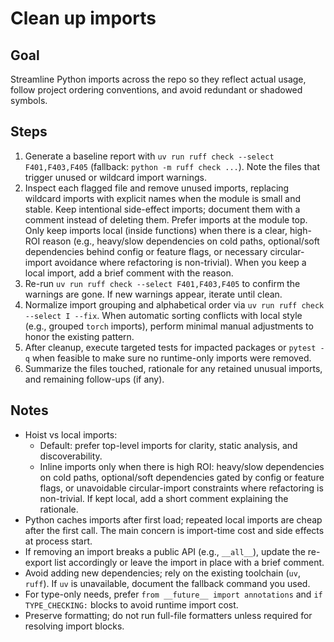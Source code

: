 # Clean up imports

## Goal
Streamline Python imports across the repo so they reflect actual usage, follow project ordering conventions, and avoid redundant or shadowed symbols.

## Steps
1. Generate a baseline report with `uv run ruff check --select F401,F403,F405` (fallback: `python -m ruff check ...`). Note the files that trigger unused or wildcard import warnings.
2. Inspect each flagged file and remove unused imports, replacing wildcard imports with explicit names when the module is small and stable. Keep intentional side-effect imports; document them with a comment instead of deleting them. Prefer imports at the module top. Only keep imports local (inside functions) when there is a clear, high-ROI reason (e.g., heavy/slow dependencies on cold paths, optional/soft dependencies behind config or feature flags, or necessary circular-import avoidance where refactoring is non-trivial). When you keep a local import, add a brief comment with the reason.
3. Re-run `uv run ruff check --select F401,F403,F405` to confirm the warnings are gone. If new warnings appear, iterate until clean.
4. Normalize import grouping and alphabetical order via `uv run ruff check --select I --fix`. When automatic sorting conflicts with local style (e.g., grouped `torch` imports), perform minimal manual adjustments to honor the existing pattern.
5. After cleanup, execute targeted tests for impacted packages or `pytest -q` when feasible to make sure no runtime-only imports were removed.
6. Summarize the files touched, rationale for any retained unusual imports, and remaining follow-ups (if any).

## Notes
- Hoist vs local imports:
  - Default: prefer top-level imports for clarity, static analysis, and discoverability.
  - Inline imports only when there is high ROI: heavy/slow dependencies on cold paths, optional/soft dependencies gated by config or feature flags, or unavoidable circular-import constraints where refactoring is non-trivial. If kept local, add a short comment explaining the rationale.
- Python caches imports after first load; repeated local imports are cheap after the first call. The main concern is import-time cost and side effects at process start.
- If removing an import breaks a public API (e.g., `__all__`), update the re-export list accordingly or leave the import in place with a brief comment.
- Avoid adding new dependencies; rely on the existing toolchain (`uv`, `ruff`). If `uv` is unavailable, document the fallback command you used.
- For type-only needs, prefer `from __future__ import annotations` and `if TYPE_CHECKING:` blocks to avoid runtime import cost.
- Preserve formatting; do not run full-file formatters unless required for resolving import blocks.
